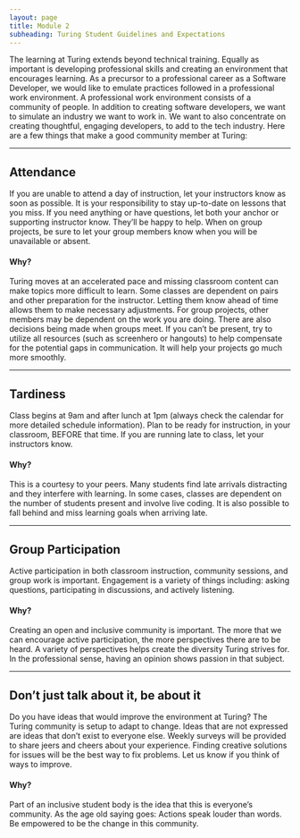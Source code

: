 ```yaml
---
layout: page
title: Module 2
subheading: Turing Student Guidelines and Expectations
---
```


The learning at Turing extends beyond technical training. Equally as important is developing professional skills and creating an environment that encourages learning. As a precursor to a professional career as a Software Developer, we would like to emulate practices followed in a professional work environment. A professional work environment consists of a community of people. In addition to creating software developers, we want to simulate an industry we want to work in. We want to also concentrate on creating thoughtful, engaging developers, to add to the tech industry. Here are a few things that make a good community member at Turing:

-------

## Attendance

If you are unable to attend a day of instruction, let your instructors know as soon as possible. It is your responsibility to stay up-to-date on lessons that you miss. If you need anything or have questions, let both your anchor or supporting instructor know. They’ll be happy to help. When on group projects, be sure to let your group members know when you will be unavailable or absent.

#### Why?

Turing moves at an accelerated pace and missing classroom content can make topics more difficult to learn. Some classes are dependent on pairs and other preparation for the instructor. Letting them know ahead of time allows them to make necessary adjustments. For group projects, other members may be dependent on the work you are doing. There are also decisions being made when groups meet. If you can’t be present, try to utilize all resources (such as screenhero or hangouts) to help compensate for the potential gaps in communication. It will help your projects go much more smoothly.

-------

##  Tardiness

Class begins at 9am and after lunch at 1pm (always check the calendar for more detailed schedule information). Plan to be ready for instruction, in your classroom, BEFORE that time. If you are running late to class, let your instructors know.

#### Why?

This is a courtesy to your peers. Many students find late arrivals distracting and they interfere with learning. In some cases, classes are dependent on the number of students present and involve live coding. It is also possible to fall behind and miss learning goals when arriving late.

-------

## Group Participation

Active participation in both classroom instruction, community sessions, and group work is important. Engagement is a variety of things including: asking questions, participating in discussions, and actively listening.

#### Why?

Creating an open and inclusive community is important. The more that we can encourage active participation, the more perspectives there are to be heard. A variety of perspectives helps create the diversity Turing strives for. In the professional sense, having an opinion shows passion in that subject.

-------

## Don’t just talk about it, be about it

Do you have ideas that would improve the environment at Turing? The Turing community is setup to adapt to change.  Ideas that are not expressed are ideas that don’t exist to everyone else. Weekly surveys will be provided to share jeers and cheers about your experience. Finding creative solutions for issues will be the best way to fix problems. Let us know if you think of ways to improve.

#### Why?

Part of an inclusive student body is the idea that this is everyone’s community. As the age old saying goes: Actions speak louder than words. Be empowered to be the change in this community.
